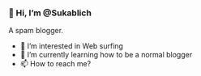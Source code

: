 ### 👋 Hi, I’m @Sukablich

A spam blogger.

- 👀 I’m interested in Web surfing
- 🌱 I’m currently learning how to be a normal blogger
- 📫 How to reach me?
